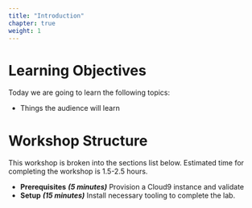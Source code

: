 ```yaml
---
title: "Introduction"
chapter: true
weight: 1
---
```


# Learning Objectives
Today we are going to learn the following topics:

- Things the audience will learn

# Workshop Structure

This workshop is broken into the sections list below.  Estimated time for completing the workshop is 1.5-2.5 hours.

- **Prerequisites** ***(5 minutes)*** Provision a Cloud9 instance and validate
- **Setup** ***(15 minutes)*** Install necessary tooling to complete the lab.
